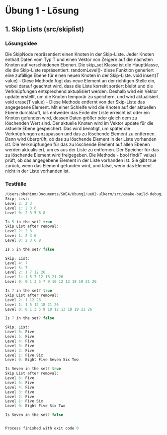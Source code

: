# Übung 1 - Lösung

## 1. Skip Lists (src/skiplist)

### Lösungsidee
Die SkipNode repräsentiert einen Knoten in der Skip-Liste. Jeder Knoten enthält Daten vom Typ T und einen Vektor von Zeigern auf die nächsten Knoten auf verschiedenen Ebenen.
Die skip_set Klasse ist die Hauptklasse, die die Skip-Liste repräsentiert. randomLevel()- diese Funktion generiert eine zufällige Ebene für einen neuen Knoten in der Skip-Liste.
void insert(T value) - Diese Methode fügt das neue Element an der richtigen Stelle ein, wobei darauf geachtet wird, dass die Liste korrekt sortiert bleibt und die Verknüpfungen entsprechend aktualisiert werden. Deshalb wird ein Vektor update erstellt, um die Knoten temporär zu speichern, und wird aktualisiert.
void erase(T value) - Diese Methode entfernt von der Skip-Liste das angegebene Element. Mit einer Schleife wird die Knoten auf der aktuellen Ebene durchläuft, bis entweder das Ende der Liste erreicht ist oder ein Knoten gefunden wird, dessen Daten größer oder gleich dem zu löschenden Wert sind. Der aktuelle Knoten wird im Vektor update für die aktuelle Ebene gespeichert. Das wird benötigt, um später die Verknüpfungen anzupassen und das zu löschende Element zu entfernen. Dann wird überprüft, ob das zu löschende Element in der Liste vorhanden ist. Die Verknüpfungen für das zu löschende Element auf allen Ebenen
werden aktualisiert, um es aus der Liste zu entfernen. Der Speicher für das zu löschende Element wird freigegeben.
Die Methode - bool find(T value) prüft, ob das angegebene Element in der Liste vorhanden ist. Sie gibt true zurück, wenn das Element gefunden wird, und false, wenn das Element nicht in der Liste vorhanden ist.

### Testfälle
```cpp
/Users/shahinm/Documents/SWE4/Ubung2/ue02-ulkerm/src/cmake-build-debug/bin/skiplist
Skip; List: 
Level 2: 2 3 
Level 1: 2 3 6 
Level 0: 2 3 5 6 8 

Is 5 in the set? true
Skip List after removal: 
Level 2: 2 3 
Level 1: 2 3 6 
Level 0: 2 3 6 8 

Is 5 in the set? false

Skip; List: 
Level 4: 7 
Level 3: 7 
Level 2: 1 7 12 26 
Level 1: 1 5 7 12 18 21 26 
Level 0: 0 1 3 5 7 9 10 12 13 18 19 21 26 

Is 7 in the set? true
Skip List after removal: 
Level 2: 1 12 26 
Level 1: 1 5 12 18 21 26 
Level 0: 0 1 3 5 9 10 12 13 18 19 21 26 

Is 7 in the set? false

Skip; List: 
Level 6: Five 
Level 5: Five 
Level 4: Five 
Level 3: Five 
Level 2: Five 
Level 1: Five Six 
Level 0: Eight Five Seven Six Two 

Is Seven in the set? true
Skip List after removal: 
Level 6: Five 
Level 5: Five 
Level 4: Five 
Level 3: Five 
Level 2: Five 
Level 1: Five Six 
Level 0: Eight Five Six Two 

Is Seven in the set? false


Process finished with exit code 0
```
